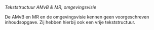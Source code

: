 *Tekststructuur AMvB & MR, omgevingsvisie*

De AMvB en MR en de omgevingsvisie kennen geen voorgeschreven inhoudsopgave. Zij
hebben hierbij ook een vrije tekststructuur.
